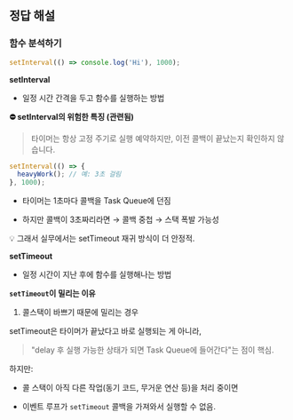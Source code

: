 ## 정답 해설

### 함수 분석하기

```js
setInterval(() => console.log('Hi'), 1000);
```

**setInterval**

- 일정 시간 간격을 두고 함수를 실행하는 방법

**⛔️ setInterval의 위험한 특징 (관련됨)**

> 타이머는 항상 고정 주기로 실행 예약하지만, 이전 콜백이 끝났는지 확인하지 않습니다.

```js
setInterval(() => {
  heavyWork(); // 예: 3초 걸림
}, 1000);
```

- 타이머는 1초마다 콜백을 Task Queue에 던짐

- 하지만 콜백이 3초짜리라면 → 콜백 중첩 → 스택 폭발 가능성

💡 그래서 실무에서는 setTimeout 재귀 방식이 더 안정적.

**setTimeout**

- 일정 시간이 지난 후에 함수를 실행해나는 방법

**`setTimeout`이 밀리는 이유**

1. 콜스택이 바쁘기 때문에 밀리는 경우

setTimeout은 타이머가 끝났다고 바로 실행되는 게 아니라,

> "delay 후 실행 가능한 상태가 되면 Task Queue에 들어간다"는 점이 핵심.

하지만:

- 콜 스택이 아직 다른 작업(동기 코드, 무거운 연산 등)을 처리 중이면

- 이벤트 루프가 `setTimeout` 콜백을 가져와서 실행할 수 없음.
